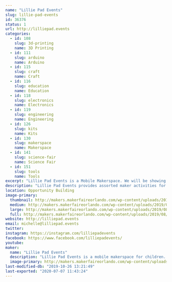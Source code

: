 ```yaml
---
name: "Lillie Pad Events"
slug: lillie-pad-events
id: 36376
status: 1
url: http://lilliepad.events
categories:
  - id: 108
    slug: 3d-printing
    name: 3D Printing
  - id: 111
    slug: arduino
    name: Arduino
  - id: 115
    slug: craft
    name: Craft
  - id: 116
    slug: education
    name: Education
  - id: 118
    slug: electronics
    name: Electronics
  - id: 119
    slug: engineering
    name: Engineering
  - id: 126
    slug: kits
    name: Kits
  - id: 130
    slug: makerspace
    name: Makerspace
  - id: 141
    slug: science-fair
    name: Science Fair
  - id: 151
    slug: tools
    name: Tools
excerpt: "Lillie Pad Events is a Mobile Makerspace. We will be showing examples of available activities that can be booked for events.  We will be selling straw connector kits."
description: "Lillie Pad Events provides assorted maker activities for schools, organizations and special events. Our services strive to encourage experiential learning and inspiration for Makers of all ages.  Lillie Pad Events provides teacher-led activities with lessons centered around a S.T.E.A.M. curriculum by a Florida certified teacher."
location: Opportunity Building
image-primary:
  thumbnail: http://makers.makerfaireorlando.com/wp-content/uploads/2019/08/Vista-Print-Front-1-150x150.jpg
  medium: http://makers.makerfaireorlando.com/wp-content/uploads/2019/08/Vista-Print-Front-1.jpg
  large: http://makers.makerfaireorlando.com/wp-content/uploads/2019/08/Vista-Print-Front-1.jpg
  full: http://makers.makerfaireorlando.com/wp-content/uploads/2019/08/Vista-Print-Front-1.jpg
website: http://lilliepad.events
email: michelle@lilliepad.events
twitter: 
instagram: https://instagram.com/lilliepadevents
facebook: https://www.facebook.com/lilliepadevents/
youtube: 
maker:
  name: "Lillie Pad Events"
  description: "Lillie Pad Events is a mobile makerspace for children.  Lillie Pad Events brings the maker activities to schools, parties and many other events."
  image-primary: http://makers.makerfaireorlando.com/wp-content/uploads/2019/08/Vista-Print-Front.jpg
last-modified-db: "2019-10-26 13:21:49"
last-exported: "2020-07-07 11:43:24"
---
```

